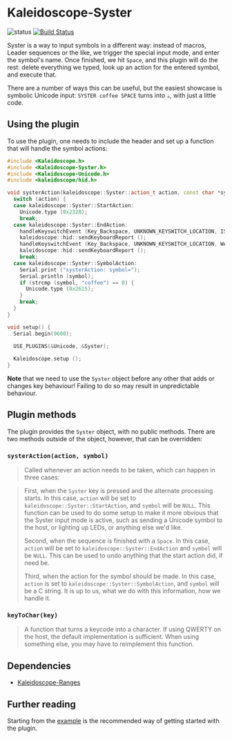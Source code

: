 # Kaleidoscope-Syster

![status][st:experimental] [![Build Status][travis:image]][travis:status]

 [travis:image]: https://travis-ci.org/keyboardio/Kaleidoscope-Syster.svg?branch=master
 [travis:status]: https://travis-ci.org/keyboardio/Kaleidoscope-Syster

 [st:stable]: https://img.shields.io/badge/stable-✔-black.svg?style=flat&colorA=44cc11&colorB=494e52
 [st:broken]: https://img.shields.io/badge/broken-X-black.svg?style=flat&colorA=e05d44&colorB=494e52
 [st:experimental]: https://img.shields.io/badge/experimental----black.svg?style=flat&colorA=dfb317&colorB=494e52

Syster is a way to input symbols in a different way: instead of macros, Leader
sequences or the like, we trigger the special input mode, and enter the symbol's
name. Once finished, we hit `Space`, and this plugin will do the rest: delete
everything we typed, look up an action for the entered symbol, and execute that.

There are a number of ways this can be useful, but the easiest showcase is
symbolic Unicode input: `SYSTER coffee SPACE` turns into `☕`, with just a
little code.

## Using the plugin

To use the plugin, one needs to include the header and set up a function that
will handle the symbol actions:

```c++
#include <Kaleidoscope.h>
#include <Kaleidoscope-Syster.h>
#include <Kaleidoscope-Unicode.h>
#include <kaleidoscope/hid.h>

void systerAction(kaleidoscope::Syster::action_t action, const char *symbol) {
  switch (action) {
  case kaleidoscope::Syster::StartAction:
    Unicode.type (0x2328);
    break;
  case kaleidoscope::Syster::EndAction:
    handleKeyswitchEvent (Key_Backspace, UNKNOWN_KEYSWITCH_LOCATION, IS_PRESSED | INJECTED);
    kaleidoscope::hid::sendKeyboardReport ();
    handleKeyswitchEvent (Key_Backspace, UNKNOWN_KEYSWITCH_LOCATION, WAS_PRESSED | INJECTED);
    kaleidoscope::hid::sendKeyboardReport ();
    break;
  case kaleidoscope::Syster::SymbolAction:
    Serial.print ("systerAction: symbol=");
    Serial.println (symbol);
    if (strcmp (symbol, "coffee") == 0) {
      Unicode.type (0x2615);
    }
    break;
  }
}

void setup() {
  Serial.begin(9600);
  
  USE_PLUGINS(&Unicode, &Syster);

  Kaleidoscope.setup ();
}
```

**Note** that we need to use the `Syster` object before any other that adds or
changes key behaviour! Failing to do so may result in unpredictable behaviour.

## Plugin methods

The plugin provides the `Syster` object, with no public methods. There are two
methods outside of the object, however, that can be overridden:

### `systerAction(action, symbol)`

> Called whenever an action needs to be taken, which can happen in three cases:

> First, when the `Syster` key is pressed and the alternate processing starts.
> In this case, `action` will be set to `kaleidoscope::Syster::StartAction`, and
> `symbol` will be `NULL`. This function can be used to do some setup to make it
> more obvious that the Syster input mode is active, such as sending a Unicode
> symbol to the host, or lighting up LEDs, or anything else we'd like.
>
> Second, when the sequence is finished with a `Space`. In this case, `action`
> will be set to `kaleidoscope::Syster::EndAction` and `symbol` will be `NULL`.
> This can be used to undo anything that the start action did, if need be.
>
> Third, when the action for the symbol should be made. In this case, `action`
> is set to `kaleidoscope::Syster::SymbolAction`, and `symbol` will be a C
> string. It is up to us, what we do with this information, how we handle it.

### `keyToChar(key)`

> A function that turns a keycode into a character. If using QWERTY on the host,
> the default implementation is sufficient. When using something else, you may
> have to reimplement this function.

## Dependencies

* [Kaleidoscope-Ranges](https://github.com/keyboardio/Kaleidoscope-Ranges)

## Further reading

Starting from the [example][plugin:example] is the recommended way of getting
started with the plugin.

 [plugin:example]: https://github.com/keyboardio/Kaleidoscope-Syster/blob/master/examples/Syster/Syster.ino
